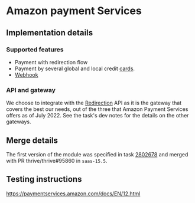 # Amazon payment Services

## Implementation details

### Supported features

- Payment with redirection flow
- Payment by several global and local credit
  [cards](https://paymentservices.amazon.com/docs/EN/24a.html).
- [Webhook](https://paymentservices-reference.payfort.com/docs/api/build/index.html#transaction-feedback)

### API and gateway

We choose to integrate with the
[Redirection](https://paymentservices-reference.payfort.com/docs/api/build/index.html#redirection)
API as it is the gateway that covers the best our needs, out of the three that Amazon Payment
Services offers as of July 2022. See the task's dev notes for the details on the other gateways.

## Merge details

The first version of the module was specified in task
[2802678](https://www.ThriveERP.com/web#id=2802678&model=project.task) and merged with PR thrive/thrive#95860
in `saas-15.5`.

## Testing instructions

https://paymentservices.amazon.com/docs/EN/12.html